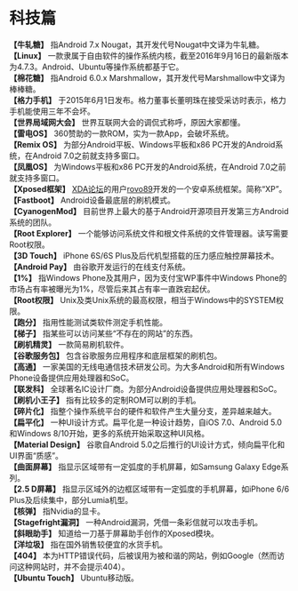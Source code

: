﻿# 科技篇
**【牛轧糖】** 指Android 7.x Nougat，其开发代号Nougat中文译为牛轧糖。  
**【Linux】** 一款隶属于自由软件的操作系统内核，截至2016年9月16日的最新版本为4.7.3。Android、Ubuntu等操作系统都基于它。  
**【棉花糖】** 指Android 6.0.x Marshmallow，其开发代号Marshmallow中文译为棒棒糖。  
**【格力手机】** 于2015年6月1日发布。格力董事长董明珠在接受采访时表示，格力手机能使用三年不会坏。  
**【世界局域网大会】** 世界互联网大会的调侃式称呼，原因大家都懂。  
**【雷电OS】** 360赞助的一款ROM，实为一款App，会破坏系统。  
**【Remix OS】** 为部分Android平板、Windows平板和x86 PC开发的Android系统，在Android 7.0之前就支持多窗口。  
**【凤凰OS】** 为Windows平板和x86 PC开发的Android系统，在Android 7.0之前就支持多窗口。  
**【Xposed框架】** [XDA论坛](http://forum.xda-developers.com)的用户[rovo89](http://forum.xda-developers.com/member.php?u=4419114)开发的一个安卓系统框架。简称“XP”。  
**【Fastboot】** Android设备最底层的刷机模式。  
**【CyanogenMod】** 目前世界上最大的基于Android开源项目开发第三方Android系统的团队。  
**【Root Explorer】** 一个能够访问系统文件和根文件系统的文件管理器。读写需要Root权限。  
**【3D Touch】** iPhone 6S/6S Plus及后代机型搭载的压力感应触控屏幕技术。  
**【Android Pay】** 由谷歌开发运行的在线支付系统。  
**【1%】** 指Windows Phone及其用户，因为支付宝WP事件中Windows Phone的市场占有率被曝光为1%，尽管后来其占有率一直跌宕起伏。  
**【Root权限】** Unix及类Unix系统的最高权限，相当于Windows中的SYSTEM权限。  
**【跑分】** 指用性能测试类软件测定手机性能。  
**【梯子】** 指某些可以访问某些“不存在的网站”的东西。  
**【刷机精灵】** 一款简易刷机软件。  
**【谷歌服务包】** 包含谷歌服务应用程序和底层框架的刷机包。  
**【高通】** 一家美国的无线电通信技术研发公司。为大多Android和所有Windows Phone设备提供应用处理器和SoC。  
**【联发科】** 全球著名IC设计厂商。为部分Android设备提供应用处理器和SoC。  
**【刷机小王子】** 指有比较多的定制ROM可以刷的手机。  
**【碎片化】** 指整个操作系统平台的硬件和软件产生大量分支，差异越来越大。  
**【扁平化】** 一种UI设计方式。扁平化是一种设计趋势，自iOS 7.0、Android 5.0和Windows 8/10开始，更多的系统开始采取这种UI风格。  
**【Material Design】** 谷歌自Android 5.0之后推行的UI设计方式，倾向扁平化和UI界面“质感”。  
**【曲面屏幕】** 指显示区域带有一定弧度的手机屏幕，如Samsung Galaxy Edge系列。  
**【2.5 D屏幕】** 指显示区域外的边框区域带有一定弧度的手机屏幕，如iPhone 6/6 Plus及后续集中，部分Lumia机型。  
**【核弹】** 指Nvidia的显卡。  
**【Stagefright漏洞】** 一种Android漏洞，凭借一条彩信就可以攻击手机。  
**【斜眼助手】** 知道给一刀基于屏幕助手创作的Xposed模块。  
**【洋垃圾】** 指在国外销售较便宜的水货手机。  
**【404】** 本为HTTP错误代码，后被误用为被和谐的网站，例如Google（然而访问这种网站时，并不会提示404）。  
**【Ubuntu Touch】** Ubuntu移动版。  